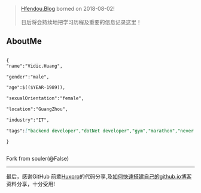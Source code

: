 

> [Hfendou.Blog](http://hfendou.gitbub.io) borned on 2018-08-02!<br><br>
> 日后将会持续地把学习历程及重要的信息记录这里！



## AboutMe

```markdown

{
"name":"Vidic.Huang",

"gender":"male",

"age":$(($YEAR-1989)),

"sexualOrientation":"female",

"location":"GuangZhou",

"industry":"IT",

"tags":["backend developer","dotNet developer","gym","marathon","never stop to learn"]

}



```
Fork from souler(@False)

---

最后，感谢GitHub 前辈[Huxpro](https://github.com/Huxpro/huxpro.github.io)的代码分享,及[如何快速搭建自己的github.io博客](https://blog.csdn.net/walkerhau/article/details/77394659?utm_source=debugrun&utm_medium=referral)资料分享，十分受用!


